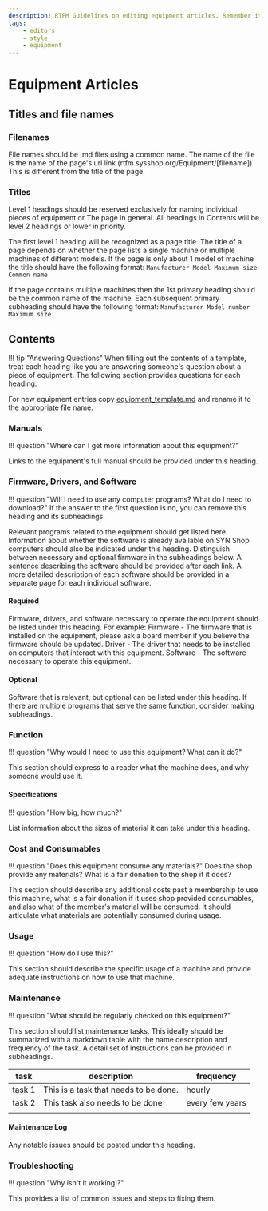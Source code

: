 ```yaml
---
description: RTFM Guidelines on editing equipment articles. Remember it's like answering questions!
tags:
    - editors
    - style
    - equipment
---
```

# Equipment Articles
## Titles and file names
### Filenames
File names should be .md files using a common name. 
The name of the file is the name of the page's url link (rtfm.sysshop.org/Equipment/[filename]) This is different from the title of the page.

### Titles
Level 1 headings should be reserved exclusively for naming individual pieces of equipment or The page in general.
All headings in Contents will be level 2 headings or lower in priority.

The first level 1 heading will be recognized as a page title.
The title of a page depends on whether the page lists a single machine or multiple machines of different models.
If the page is only about 1 model of machine the title should have the following format:
`Manufacturer Model Maximum size Common name`

If the page contains multiple machines then the 1st primary heading should be the common name of the machine. Each subsequent primary subheading should have the following format:
`Manufacturer Model number Maximum size`

## Contents
!!! tip "Answering Questions"
    When filling out the contents of a template, treat each heading like you are answering someone's question about a piece of equipment.
    The following section provides questions for each heading.
    
For new equipment entries copy [equipment_template.md](https://raw.githubusercontent.com/synshop/rtfm/refs/heads/master/docs/editors/Templates/equipment_template.md) and rename it to the appropriate file name.

### Manuals
!!! question "Where can I get more information about this equipment?"

Links to the equipment's full manual should be provided under this heading.

### Firmware, Drivers, and Software
!!! question "Will I need to use any computer programs? What do I need to download?"
    If the answer to the first question is no, you can remove this heading and its subheadings.
    
Relevant programs related to the equipment should get listed here.
Information about whether the software is already available on SYN Shop computers should also be indicated under this heading.
Distinguish between necessary and optional firmware in the subheadings below.
A sentence describing the software should be provided after each link.
A more detailed description of each software should be provided in a separate page for each individual software.

#### Required
Firmware, drivers, and software necessary to operate the equipment should be listed under this heading.
For example:
Firmware - The firmware that is installed on the equipment, please ask a board member if you believe the firmware should be updated.
Driver - The driver that needs to be installed on computers that interact with this equipment.
Software - The software necessary to operate this equipment.

#### Optional
Software that is relevant, but optional can be listed under this heading.
If there are multiple programs that serve the same function, consider making subheadings.

### Function
!!! question "Why would I need to use this equipment? What can it do?"

This section should express to a reader what the machine does, and why someone would use it.

#### Specifications
!!! question "How big, how much?"

List information about the sizes of material it can take under this heading.

### Cost and Consumables 
!!! question "Does this equipment consume any materials?"
    Does the shop provide any materials?
    What is a fair donation to the shop if it does?

This section should describe any additional costs past a membership to use this machine,
what is a fair donation if it uses shop provided consumables,
and also what of the member's material will be consumed.
It should articulate what materials are potentially consumed during usage.

### Usage
!!! question "How do I use this?"

This section should describe the specific usage of a machine and provide adequate instructions on how to use that machine.

### Maintenance
!!! question "What should be regularly checked on this equipment?"

This section should list maintenance tasks. This ideally should be summarized with a markdown table with the name description and frequency of the task. 
A detail set of instructions can be provided in subheadings.

| task   | description                           | frequency       |
|--------|---------------------------------------|-----------------|
| task 1 | This is a task that needs to be done. | hourly          |
| task 2 | This task also needs to be done       | every few years |
|        |                                       |                 |

#### Maintenance Log
Any notable issues should be posted under this heading.

### Troubleshooting
!!! question "Why isn't it working!?"

This provides a list of common issues and steps to fixing them.

